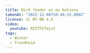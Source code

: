 ```yaml
---
title: Bird feeder on my balcony
takenAt: "2022-12-08T10:49:15.000Z"
license: CC BY-ND 4.0
video:
  youtube: NIZTF2TmjvI
tags:
  - Winter
  - Trondheim
---
```

